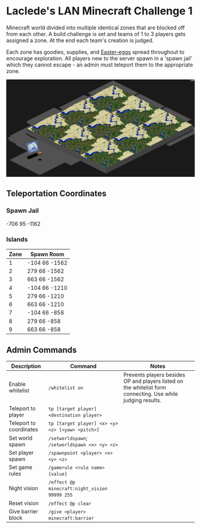 # Laclede's LAN Minecraft Challenge 1

Minecraft world divided into multiple identical zones that are blocked off from each other. A build challenge is set and teams of 1 to 3 players gets assigned a zone. At the end each team's creation is judged.

Each zone has goodies, supplies, and [Easter-eggs](https://en.wikipedia.org/wiki/Easter_egg_(media)) spread throughout to encourage exploration. All players new to the server spawn in a 'spawn jail' which they cannot escape - an admin must teleport them to the appropriate zone.

![alt text](https://raw.githubusercontent.com/LacledesLAN/gamesvr-minecraft-challenge2/master/.docs/OverheadMap.png "Overhead Map")

## Teleportation Coordinates

### Spawn Jail

-706 95 -1162

### Islands

| Zone | Spawn Room    |
| ---- | ------------- |
| 1    | -104 66 -1562 |
| 2    | 279 66 -1562  |
| 3    | 663 66 -1562  |
| 4    | -104 66 -1210 |
| 5    | 279 66 -1210  |
| 6    | 663 66 -1210  |
| 7    | -104 66 -858  |
| 8    | 279 66 -858   |
| 9    | 663 66 -858   |

## Admin Commands

| Description             | Command                                          | Notes |
| ----------------------- | ------------------------------------------------ | ----- |
| Enable whitelist        | `/whitelist on`                                  | Prevents players besides OP and players listed on the whitelist form connecting. Use while judging results. |
| Teleport to player      | `tp [target player] <destination player>`        |       |
| Teleport to coordinates | `tp [target player] <x> <y> <z> [<yaw> <pitch>]` |       |
| Set world spawn         | `/setworldspawn`; `/setworldspawn <x> <y> <z>`   |       |
| Set player spawn        | `/spawnpoint <player> <x> <y> <z>`               |       |
| Set game rules          | `/gamerule <rule name> [value]`                  |       |
| Night vision            | `/effect @p minecraft:night_vision 99999 255`    |       |
| Reset vision            | `/effect @p clear`                               |       |
| Give barrier block      | `/give <player> minecraft:barrier`               |       |

